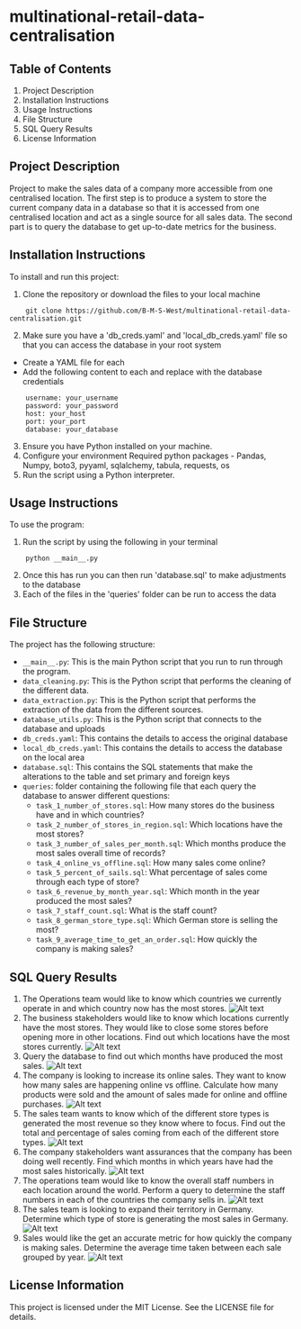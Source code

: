 # multinational-retail-data-centralisation

## Table of Contents
1. Project Description
2. Installation Instructions
3. Usage Instructions
4. File Structure
5. SQL Query Results
6. License Information

## Project Description
Project to make the sales data of a company more accessible from one centralised location. The first step is to produce a system to store the current company data in a database so that it is accessed from one centralised location and act as a single source for all sales data. The second part is to query the database to get up-to-date metrics for the business.

## Installation Instructions
To install and run this project:

1. Clone the repository or download the files to your local machine
```
    git clone https://github.com/B-M-S-West/multinational-retail-data-centralisation.git
```
2. Make sure you have a 'db_creds.yaml' and 'local_db_creds.yaml' file so that you can access the database in your root system
-   Create a YAML file for each
-   Add the following content to each and replace with the database credentials
```
    username: your_username
    password: your_password
    host: your_host
    port: your_port
    database: your_database
```
3. Ensure you have Python installed on your machine.
4. Configure your environment
    Required python packages - Pandas, Numpy, boto3, pyyaml, sqlalchemy, tabula, requests, os
5. Run the script using a Python interpreter.

## Usage Instructions
To use the program:

1. Run the script by using the following in your terminal
```
    python __main__.py
```
2. Once this has run you can then run 'database.sql' to make adjustments to the database
3. Each of the files in the 'queries' folder can be run to access the data

## File Structure
The project has the following structure:

- `__main__.py`: This is the main Python script that you run to run through the program.
- `data_cleaning.py`: This is the Python script that performs the cleaning of the different data.
- `data_extraction.py`: This is the Python script that performs the extraction of the data from the different sources.
- `database_utils.py`: This is the Python script that connects to the database and uploads
- `db_creds.yaml`: This contains the details to access the original database
- `local_db_creds.yaml`: This contains the details to access the database on the local area 
- `database.sql`: This contains the SQL statements that make the alterations to the table and set primary and foreign keys
- `queries`: folder containing the following file that each query the database to answer different questions:
    - `task_1_number_of_stores.sql`: How many stores do the business have and in which countries?
    - `task_2_number_of_stores_in_region.sql`: Which locations have the most stores?
    - `task_3_number_of_sales_per_month.sql`: Which months produce the most sales overall time of records?
    - `task_4_online_vs_offline.sql`: How many sales come online?
    - `task_5_percent_of_sails.sql`: What percentage of sales come through each type of store?
    - `task_6_revenue_by_month_year.sql`: Which month in the year produced the most sales?
    - `task_7_staff_count.sql`: What is the staff count?
    - `task_8_german_store_type.sql`: Which German store is selling the most?
    - `task_9_average_time_to_get_an_order.sql`: How quickly the company is making sales?

## SQL Query Results
1. The Operations team would like to know which countries we currently operate 
in and which country now has the most stores.
![Alt text](results/image.png)
2. The business stakeholders would like to know which locations currently have the most stores.
They would like to close some stores before opening more in other locations.
Find out which locations have the most stores currently.
![Alt text](results/image-1.png)
3. Query the database to find out which months have produced the most sales.
![Alt text](results/image-2.png)
4. The company is looking to increase its online sales.
They want to know how many sales are happening online vs offline.
Calculate how many products were sold and the amount of sales made for online and offline purchases.
![Alt text](results/image-3.png)
5. The sales team wants to know which of the different store types is generated the most revenue so they know where to focus.
Find out the total and percentage of sales coming from each of the different store types.
![Alt text](results/image-4.png)
6. The company stakeholders want assurances that the company has been doing well recently.
Find which months in which years have had the most sales historically.
![Alt text](results/image-5.png)
7. The operations team would like to know the overall staff numbers in each location around the world.
Perform a query to determine the staff numbers in each of the countries the company sells in.
![Alt text](results/image-6.png)
8. The sales team is looking to expand their territory in Germany. 
Determine which type of store is generating the most sales in Germany.
![Alt text](results/image-7.png)
9. Sales would like the get an accurate metric for how quickly the company is making sales.
Determine the average time taken between each sale grouped by year.
![Alt text](results/image-8.png)

## License Information
This project is licensed under the MIT License. See the LICENSE file for details.